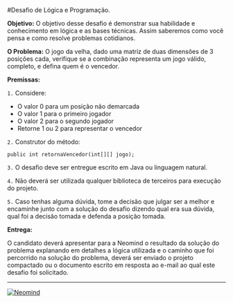 #Desafio de Lógica e Programação.

**Objetivo:**
O objetivo desse desafio é demonstrar sua habilidade e conhecimento em lógica e as bases técnicas. Assim saberemos como você pensa e como resolve problemas cotidianos.

**O Problema:**
O jogo da velha, dado uma matriz de duas dimensões de 3 posições cada, verifique se a combinação representa um jogo válido, completo, e defina quem é o vencedor.

**Premissas:**

`1.` Considere:

 - O valor 0 para um posição não demarcada
 - O valor 1 para o primeiro jogador
 - O valor 2 para o segundo jogador
 - Retorne 1 ou 2 para representar o vencedor

`2.` Construtor do método:

`public int retornaVencedor(int[][] jogo);`

`3.` O desafio deve ser entregue escrito em Java ou linguagem natural.

`4.` Não deverá ser utilizada qualquer biblioteca de terceiros para execução do projeto.

`5.` Caso tenhas alguma dúvida, tome a decisão que julgar ser a melhor e encaminhe junto com a solução do desafio dizendo qual era sua dúvida, qual foi a decisão tomada e defenda a posição tomada.

**Entrega:**

O candidato deverá apresentar para a Neomind o resultado da solução do problema explanando em detalhes a lógica utilizada e o caminho que foi percorrido na solução do problema, deverá ser enviado o projeto compactado ou o documento escrito em resposta ao e-mail ao qual este desafio foi solicitado.

----------
[![Neomind](https://www.neomind.com.br/fusion/portal_neomind/images/logo.png)](https://www.neomind.com.br/fusion/portal_neomind/)
